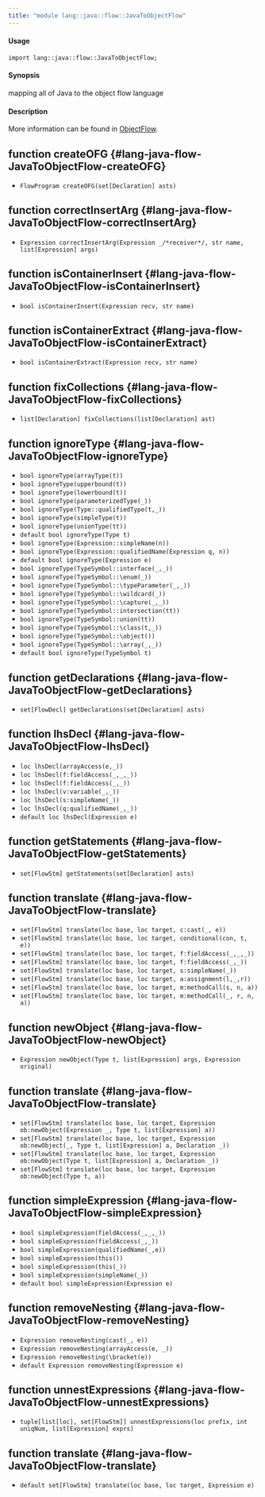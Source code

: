 ```yaml
---
title: "module lang::java::flow::JavaToObjectFlow"
---
```


#### Usage

`import lang::java::flow::JavaToObjectFlow;`


#### Synopsis

mapping all of Java to the object flow language

#### Description

More information can be found in [ObjectFlow](../../../../Library/analysis/flow/ObjectFlow.md).


## function createOFG {#lang-java-flow-JavaToObjectFlow-createOFG}

* ``FlowProgram createOFG(set[Declaration] asts)``

## function correctInsertArg {#lang-java-flow-JavaToObjectFlow-correctInsertArg}

* ``Expression correctInsertArg(Expression _/*receiver*/, str name, list[Expression] args)``

## function isContainerInsert {#lang-java-flow-JavaToObjectFlow-isContainerInsert}

* ``bool isContainerInsert(Expression recv, str name)``

## function isContainerExtract {#lang-java-flow-JavaToObjectFlow-isContainerExtract}

* ``bool isContainerExtract(Expression recv, str name)``

## function fixCollections {#lang-java-flow-JavaToObjectFlow-fixCollections}

* ``list[Declaration] fixCollections(list[Declaration] ast)``

## function ignoreType {#lang-java-flow-JavaToObjectFlow-ignoreType}

* ``bool ignoreType(arrayType(t))``
* ``bool ignoreType(upperbound(t))``
* ``bool ignoreType(lowerbound(t))``
* ``bool ignoreType(parameterizedType(_))``
* ``bool ignoreType(Type::qualifiedType(t,_))``
* ``bool ignoreType(simpleType(t))``
* ``bool ignoreType(unionType(tt))``
* ``default bool ignoreType(Type t)``
* ``bool ignoreType(Expression::simpleName(n))``
* ``bool ignoreType(Expression::qualifiedName(Expression q, n))``
* ``default bool ignoreType(Expression e)``
* ``bool ignoreType(TypeSymbol::interface(_,_))``
* ``bool ignoreType(TypeSymbol::\enum(_))``
* ``bool ignoreType(TypeSymbol::\typeParameter(_,_))``
* ``bool ignoreType(TypeSymbol::\wildcard(_))``
* ``bool ignoreType(TypeSymbol::\capture(_,_))``
* ``bool ignoreType(TypeSymbol::intersection(tt))``
* ``bool ignoreType(TypeSymbol::union(tt))``
* ``bool ignoreType(TypeSymbol::\class(t,_))``
* ``bool ignoreType(TypeSymbol::\object())``
* ``bool ignoreType(TypeSymbol::\array(_,_))``
* ``default bool ignoreType(TypeSymbol t)``

## function getDeclarations {#lang-java-flow-JavaToObjectFlow-getDeclarations}

* ``set[FlowDecl] getDeclarations(set[Declaration] asts)``

## function lhsDecl {#lang-java-flow-JavaToObjectFlow-lhsDecl}

* ``loc lhsDecl(arrayAccess(e,_))``
* ``loc lhsDecl(f:fieldAccess(_,_,_))``
* ``loc lhsDecl(f:fieldAccess(_,_))``
* ``loc lhsDecl(v:variable(_,_))``
* ``loc lhsDecl(s:simpleName(_))``
* ``loc lhsDecl(q:qualifiedName(_,_))``
* ``default loc lhsDecl(Expression e)``

## function getStatements {#lang-java-flow-JavaToObjectFlow-getStatements}

* ``set[FlowStm] getStatements(set[Declaration] asts)``

## function translate {#lang-java-flow-JavaToObjectFlow-translate}

* ``set[FlowStm] translate(loc base, loc target, c:cast(_, e))``
* ``set[FlowStm] translate(loc base, loc target, conditional(con, t, e))``
* ``set[FlowStm] translate(loc base, loc target, f:fieldAccess(_,_,_))``
* ``set[FlowStm] translate(loc base, loc target, f:fieldAccess(_,_))``
* ``set[FlowStm] translate(loc base, loc target, s:simpleName(_))``
* ``set[FlowStm] translate(loc base, loc target, a:assignment(l,_,r))``
* ``set[FlowStm] translate(loc base, loc target, m:methodCall(s, n, a))``
* ``set[FlowStm] translate(loc base, loc target, m:methodCall(_, r, n, a))``

## function newObject {#lang-java-flow-JavaToObjectFlow-newObject}

* ``Expression newObject(Type t, list[Expression] args, Expression original)``

## function translate {#lang-java-flow-JavaToObjectFlow-translate}

* ``set[FlowStm] translate(loc base, loc target, Expression ob:newObject(Expression _, Type t, list[Expression] a))``
* ``set[FlowStm] translate(loc base, loc target, Expression ob:newObject(_, Type t, list[Expression] a, Declaration _))``
* ``set[FlowStm] translate(loc base, loc target, Expression ob:newObject(Type t, list[Expression] a, Declaration _))``
* ``set[FlowStm] translate(loc base, loc target, Expression ob:newObject(Type t, a))``

## function simpleExpression {#lang-java-flow-JavaToObjectFlow-simpleExpression}

* ``bool simpleExpression(fieldAccess(_,_,_))``
* ``bool simpleExpression(fieldAccess(_,_))``
* ``bool simpleExpression(qualifiedName(_,e))``
* ``bool simpleExpression(this())``
* ``bool simpleExpression(this(_))``
* ``bool simpleExpression(simpleName(_))``
* ``default bool simpleExpression(Expression e)``

## function removeNesting {#lang-java-flow-JavaToObjectFlow-removeNesting}

* ``Expression removeNesting(cast(_, e))``
* ``Expression removeNesting(arrayAccess(e, _))``
* ``Expression removeNesting(\bracket(e))``
* ``default Expression removeNesting(Expression e)``

## function unnestExpressions {#lang-java-flow-JavaToObjectFlow-unnestExpressions}

* ``tuple[list[loc], set[FlowStm]] unnestExpressions(loc prefix, int uniqNum, list[Expression] exprs)``

## function translate {#lang-java-flow-JavaToObjectFlow-translate}

* ``default set[FlowStm] translate(loc base, loc target, Expression e)``

